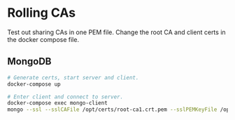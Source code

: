 Rolling CAs
===========
Test out sharing CAs in one PEM file.
Change the root CA and client certs in the docker compose file.


MongoDB
-------
```bash
# Generate certs, start server and client.
docker-compose up

# Enter client and connect to server.
docker-compose exec mongo-client
mongo --ssl --sslCAFile /opt/certs/root-ca1.crt.pem --sslPEMKeyFile /opt/certs/client2.pem --host client1.mock.ca
```
